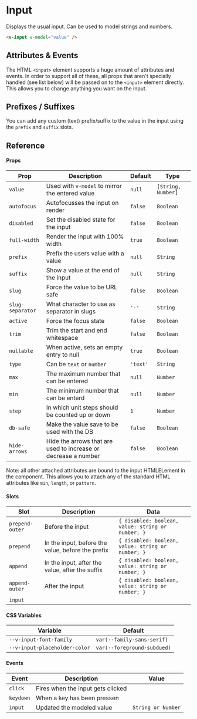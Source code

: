 # Input

Displays the usual input. Can be used to model strings and numbers.

```html
<v-input v-model="value" />
```

## Attributes & Events

The HTML `<input>` element supports a huge amount of attributes and events. In order to support all of these, all props
that aren't specially handled (see list below) will be passed on to the `<input>` element directly. This allows you to
change anything you want on the input.

## Prefixes / Suffixes

You can add any custom (text) prefix/suffix to the value in the input using the `prefix` and `suffix` slots.

## Reference

#### Props

| Prop             | Description                                                    | Default  | Type               |
| ---------------- | -------------------------------------------------------------- | -------- | ------------------ |
| `value`          | Used with `v-model` to mirror the entered value                | `null`   | `[String, Number]` |
| `autofocus`      | Autofocusses the input on render                               | `false`  | `Boolean`          |
| `disabled`       | Set the disabled state for the input                           | `false`  | `Boolean`          |
| `full-width`     | Render the input with 100% width                               | `true`   | `Boolean`          |
| `prefix`         | Prefix the users value with a value                            | `null`   | `String`           |
| `suffix`         | Show a value at the end of the input                           | `null`   | `String`           |
| `slug`           | Force the value to be URL safe                                 | `false`  | `Boolean`          |
| `slug-separator` | What character to use as separator in slugs                    | `'-'`    | `String`           |
| `active`         | Force the focus state                                          | `false`  | `Boolean`          |
| `trim`           | Trim the start and end whitespace                              | `false`  | `Boolean`          |
| `nullable`       | When active, sets an empty entry to null                       | `true`   | `Boolean`          |
| `type`           | Can be `text` or `number`                                      | `'text'` | `String`           |
| `max`            | The maximum number that can be entered                         | `null`   | `Number`           |
| `min`            | The minimum number that can be enterd                          | `null`   | `Number`           |
| `step`           | In which unit steps should be counted up or down               | `1`      | `Number`           |
| `db-safe`        | Make the value save to be used with the DB                     | `false`  | `Boolean`          |
| `hide-arrows`    | Hide the arrows that are used to increase or decrease a number | `false`  | `Boolean`          |

Note: all other attached attributes are bound to the input HTMLELement in the component. This allows you to attach any
of the standard HTML attributes like `min`, `length`, or `pattern`.

#### Slots

| Slot            | Description                                       | Data                                              |
| --------------- | ------------------------------------------------- | ------------------------------------------------- |
| `prepend-outer` | Before the input                                  | `{ disabled: boolean, value: string or number; }` |
| `prepend`       | In the input, before the value, before the prefix | `{ disabled: boolean, value: string or number; }` |
| `append`        | In the input, after the value, after the suffix   | `{ disabled: boolean, value: string or number; }` |
| `append-outer`  | After the input                                   | `{ disabled: boolean, value: string or number; }` |
| `input`         |                                                   |                                                   |

#### CSS Variables

| Variable                      | Default                     |
| ----------------------------- | --------------------------- |
| `--v-input-font-family`       | `var(--family-sans-serif)`  |
| `--v-input-placeholder-color` | `var(--foreground-subdued)` |

#### Events

| Event     | Description                       | Value              |
| --------- | --------------------------------- | ------------------ |
| `click`   | Fires when the input gets clicked |                    |
| `keydown` | When a key has been pressen       |                    |
| `input`   | Updated the modeled value         | `String or Number` |
